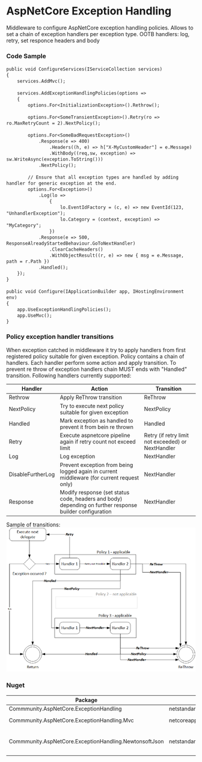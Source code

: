 # AspNetCore Exception Handling
Middleware to configure AspNetCore exception handling policies. Allows to set a chain of exception handlers per exception type. OOTB handlers: log, retry, set responce headers and body

### Code Sample
```
public void ConfigureServices(IServiceCollection services)
{
    services.AddMvc();

    services.AddExceptionHandlingPolicies(options =>
    {
        options.For<InitializationException>().Rethrow();
                
        options.For<SomeTransientException>().Retry(ro => ro.MaxRetryCount = 2).NextPolicy();
                
        options.For<SomeBadRequestException>()
            .Response(e => 400)
                .Headers((h, e) => h["X-MyCustomHeader"] = e.Message)
                .WithBody((req,sw, exception) => sw.WriteAsync(exception.ToString()))
            .NextPolicy();

        // Ensure that all exception types are handled by adding handler for generic exception at the end.
        options.For<Exception>()
            .Log(lo =>
                {
                    lo.EventIdFactory = (c, e) => new EventId(123, "UnhandlerException");
                    lo.Category = (context, exception) => "MyCategory";
                })
            .Response(e => 500, ResponseAlreadyStartedBehaviour.GoToNextHandler)
                .ClearCacheHeaders()
                .WithObjectResult((r, e) => new { msg = e.Message, path = r.Path })
            .Handled();
    });
}

public void Configure(IApplicationBuilder app, IHostingEnvironment env)
{
    app.UseExceptionHandlingPolicies();
    app.UseMvc();
}
```

### Policy exception handler transitions
When exception catched in middleware it try to apply handlers from first registered policy suitable for given exception. Policy contains a chain of handlers. Each handler perform some action and apply transition. To prevent re throw of exception handlers chain MUST ends with "Handled" transition.
Following handlers currently supported:

| Handler  | Action | Transition |
| ---------| ------------- | ------------- |
| Rethrow  | Apply ReThrow transition  | ReThrow |
| NextPolicy  | Try to execute next policy suitable for given exception  | NextPolicy |
| Handled  | Mark exception as handled to prevent it from bein re thrown  | Handled |
| Retry  | Execute aspnetcore pipeline again if retry count not exceed limit  | Retry (if retry limit not exceeded) or NextHandler |
| Log  | Log exception  | NextHandler |
| DisableFurtherLog  | Prevent exception from being logged again in current middleware (for current request only)  | NextHandler |
| Response  | Modify response (set status code, headers and body) depending on further response builder configuration | NextHandler |

Sample of transitions:
![alt text](/Transitions.png)

### Nuget
| Package  | Target | Comments |
| ---------| ------------- | ------------- |
| Commmunity.AspNetCore.ExceptionHandling | netstandard2.0;netcoreapp2.1 | Main functionality |
| Commmunity.AspNetCore.ExceptionHandling.Mvc | netcoreapp2.1 | Alllow to use MVC IActionResult (including ObjectResult) in 'Response' handler |
| Commmunity.AspNetCore.ExceptionHandling.NewtonsoftJson | netstandard2.0; | Allow to set Json serialized object as a response body in 'Response' handler. Use it only if 'Commmunity.AspNetCore.ExceptionHandling.Mvc' usage not possible |
